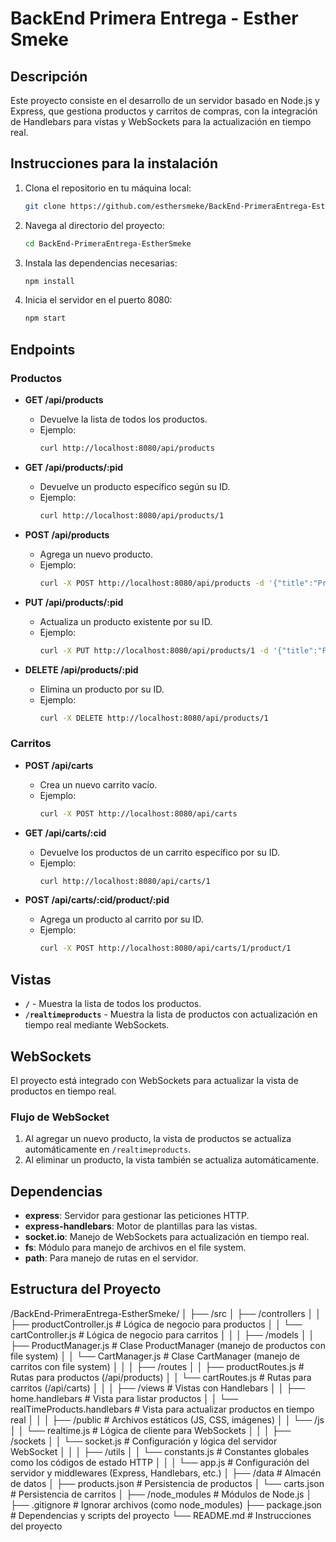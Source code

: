 # BackEnd Primera Entrega - Esther Smeke

## Descripción

Este proyecto consiste en el desarrollo de un servidor basado en Node.js y Express, que gestiona productos y carritos de compras, con la integración de Handlebars para vistas y WebSockets para la actualización en tiempo real.

## Instrucciones para la instalación

1. Clona el repositorio en tu máquina local:

   ```bash
   git clone https://github.com/esthersmeke/BackEnd-PrimeraEntrega-EstherSmeke.git
   ```

2. Navega al directorio del proyecto:

   ```bash
   cd BackEnd-PrimeraEntrega-EstherSmeke
   ```

3. Instala las dependencias necesarias:

   ```bash
   npm install
   ```

4. Inicia el servidor en el puerto 8080:
   ```bash
   npm start
   ```

## Endpoints

### Productos

- **GET /api/products**

  - Devuelve la lista de todos los productos.
  - Ejemplo:
    ```bash
    curl http://localhost:8080/api/products
    ```

- **GET /api/products/:pid**

  - Devuelve un producto específico según su ID.
  - Ejemplo:
    ```bash
    curl http://localhost:8080/api/products/1
    ```

- **POST /api/products**

  - Agrega un nuevo producto.
  - Ejemplo:
    ```bash
    curl -X POST http://localhost:8080/api/products -d '{"title":"Producto 1", "description":"Descripción", "price":100, "code":"abc123", "stock":50, "thumbnails":["/img1.png"]}' -H "Content-Type: application/json"
    ```

- **PUT /api/products/:pid**

  - Actualiza un producto existente por su ID.
  - Ejemplo:
    ```bash
    curl -X PUT http://localhost:8080/api/products/1 -d '{"title":"Producto Actualizado", "price":200}' -H "Content-Type: application/json"
    ```

- **DELETE /api/products/:pid**
  - Elimina un producto por su ID.
  - Ejemplo:
    ```bash
    curl -X DELETE http://localhost:8080/api/products/1
    ```

### Carritos

- **POST /api/carts**

  - Crea un nuevo carrito vacío.
  - Ejemplo:
    ```bash
    curl -X POST http://localhost:8080/api/carts
    ```

- **GET /api/carts/:cid**

  - Devuelve los productos de un carrito específico por su ID.
  - Ejemplo:
    ```bash
    curl http://localhost:8080/api/carts/1
    ```

- **POST /api/carts/:cid/product/:pid**
  - Agrega un producto al carrito por su ID.
  - Ejemplo:
    ```bash
    curl -X POST http://localhost:8080/api/carts/1/product/1
    ```

## Vistas

- **`/`** - Muestra la lista de todos los productos.
- **`/realtimeproducts`** - Muestra la lista de productos con actualización en tiempo real mediante WebSockets.

## WebSockets

El proyecto está integrado con WebSockets para actualizar la vista de productos en tiempo real.

### Flujo de WebSocket

1. Al agregar un nuevo producto, la vista de productos se actualiza automáticamente en `/realtimeproducts`.
2. Al eliminar un producto, la vista también se actualiza automáticamente.

## Dependencias

- **express**: Servidor para gestionar las peticiones HTTP.
- **express-handlebars**: Motor de plantillas para las vistas.
- **socket.io**: Manejo de WebSockets para actualización en tiempo real.
- **fs**: Módulo para manejo de archivos en el file system.
- **path**: Para manejo de rutas en el servidor.

## Estructura del Proyecto

/BackEnd-PrimeraEntrega-EstherSmeke/
│
├── /src
│ ├── /controllers
│ │ ├── productController.js # Lógica de negocio para productos
│ │ └── cartController.js # Lógica de negocio para carritos
│ │
│ ├── /models
│ │ ├── ProductManager.js # Clase ProductManager (manejo de productos con file system)
│ │ └── CartManager.js # Clase CartManager (manejo de carritos con file system)
│ │
│ ├── /routes
│ │ ├── productRoutes.js # Rutas para productos (/api/products)
│ │ └── cartRoutes.js # Rutas para carritos (/api/carts)
│ │
│ ├── /views # Vistas con Handlebars
│ │ ├── home.handlebars # Vista para listar productos
│ │ └── realTimeProducts.handlebars # Vista para actualizar productos en tiempo real
│ │
│ ├── /public # Archivos estáticos (JS, CSS, imágenes)
│ │ └── /js
│ │ └── realtime.js # Lógica de cliente para WebSockets
│ │
│ ├── /sockets
│ │ └── socket.js # Configuración y lógica del servidor WebSocket
│ │
│ ├── /utils
│ │ └── constants.js # Constantes globales como los códigos de estado HTTP
│ │
│ └── app.js # Configuración del servidor y middlewares (Express, Handlebars, etc.)
│
├── /data # Almacén de datos
│ ├── products.json # Persistencia de productos
│ └── carts.json # Persistencia de carritos
│
├── /node_modules # Módulos de Node.js
│
├── .gitignore # Ignorar archivos (como node_modules)
├── package.json # Dependencias y scripts del proyecto
└── README.md # Instrucciones del proyecto
